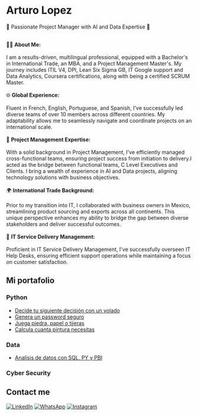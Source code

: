 <h1>Arturo Lopez</h1>
<!--<p>
  🚀 Strategic Project Management Consultant | AI and Data Expert 🚀<br><br>

  👨‍💼 About Me:<br><br>
  Welcome to the intersection of innovation and efficiency! I am a dynamic Project Management consultant, 30 years old, armed with a robust background in International Trade (Bachelor's), an MBA, and a Project Management Master's. My toolkit includes ITIL V4, DPI, Google, and Coursera certifications, complemented by SCRUM Master expertise.
  <br><br>
  🌐 Global Navigator:<br><br>
  Fluent in French, English, Portuguese, and Spanish, I orchestrate success on a global stage. My talent lies in leading cross-functional teams spanning diverse cultures, ensuring your projects not only meet but exceed expectations.
  <br><br>
  💡 Project Management Maestro:<br><br>
  Embark on a transformative journey with me as your guide. Specializing in AI and Data projects, I craft strategic solutions that seamlessly align with your business objectives. From initiation to delivery, your success is my commitment.
  <br><br>
  🌍 International Trade Insight:<br><br>
  Before venturing into IT, I pioneered collaborations with Mexican farmers, navigating the complexities of international trade. This unique perspective enriches my consultancy, bringing a holistic approach to your projects that transcends borders.
  <br><br>
  🔧 IT Service Delivery Excellence:<br><br>
  Elevate your IT support operations with my proficiency in Service Delivery Management. As a seasoned overseer of IT Help Desks, I guarantee streamlined processes and unwavering customer satisfaction.
  <br><br>
  🌟 Why Partner With Me?<br><br>
  In the realm of AI and Data, success demands more than expertise; it requires a visionary leader. Let's collaborate to transform your challenges into opportunities. Your project's success story starts here.
  <br><br>
  📈 Ready for a Consultation:<br><br>
  Explore the limitless possibilities of strategic project management. Connect with me, and let's pave the way for your organization's triumph in the ever-evolving landscape of AI and Data.
</p>
-->
<p>
  🚀 Passionate Project Manager with AI and Data Expertise 🚀<br><br>

👨‍💼 <b>About Me:</b><br><br>
I am a results-driven, multilingual professional, equipped with a Bachelor's in International Trade, an MBA, and a Project Management Master's. My journey includes ITIL V4, DPI, Lean Six Sigma GB, IT Google support and Data Analytics, Coursera certifications, along with being a certified SCRUM Master.
<br><br>
🌐 <b>Global Experience:</b><br><br>
Fluent in French, English, Portuguese, and Spanish, I've successfully led diverse teams of over 10 members across different countries. My adaptability allows me to seamlessly navigate and coordinate projects on an international scale.
<br><br>
💼 <b>Project Management Expertise:</b><br><br>
With a solid background in Project Management, I've efficiently managed cross-functional teams, ensuring project success from initiation to delivery.I acted as the bridge between functional teams, C Level Executives and Clients. I bring a wealth of experience in AI and Data projects, aligning technology solutions with business objectives.
<br><br>
🌍 <b>International Trade Background:</b><br><br>
Prior to my transition into IT, I collaborated with business owners in Mexico, streamlining product sourcing and exports across all continents. This unique perspective enhances my ability to bridge the gap between diverse stakeholders and deliver successful outcomes.
<br><br>
🔧 <b>IT Service Delivery Management:</b><br><br>
Proficient in IT Service Delivery Management, I've successfully overseen IT Help Desks, ensuring efficient support operations while maintaining a focus on customer satisfaction.
</p>

<h2>Mi portafolio</h2>

<h3>Python</h3>
<p>
  <ul>
  <li><a href="https://github.com/ArturoLoH/volado">Decide tu siguiente decisión con un volado</a></li>
  <li><a href="https://github.com/ArturoLoH/Generador-de-password">Genera un password seguro</a></li>
  <li><a href="https://github.com/ArturoLoH/piedra-papel-o-tijeras">Juega piedra, papel o tijeras</a></li>
  <li><a href="https://github.com/ArturoLoH/calculador-de-botes-de-pintura">Calcula cuanta pintura necesitas</a></li>
  </ul>
</p>
<h3>Data</h3>
<ul>
  <li><a href="https://github.com/ArturoLoH/AnalisisDeDatosSQLPYPBI">Analisis de datos con SQL, PY y PBI</a></li>
</ul>
<H3>Cyber Security</H3>
<h2>Contact me</h2>
<p align="left">
  <a href="https://www.linkedin.com/in/arturolopezmx/" title="LinkedIn">
  <img src="https://img.shields.io/badge/-Linkedin-0e76a8?style=flat-square&logo=Linkedin&logoColor=white&link=LINK-DO-SEU-LINKEDIN" alt="LinkedIn"/></a>
  <a href="https://wa.me/525568814155" title="WhatsApp">
  <img src="https://img.shields.io/badge/-WhatsApp-25d366?style=flat-square&labelColor=25d366&logo=whatsapp&logoColor=white&link=API-DO-SEU-WHATSAPP" alt="WhatsApp"/></a>
  <a href="https://www.instagram.com/artloh/" title="Instagram">
  <img src="https://img.shields.io/badge/-Instagram-DF0174?style=flat-square&labelColor=DF0174&logo=instagram&logoColor=white&link=LINK-DO-SEU-INSTAGRAM" alt="Instagram"/></a>
</p>

